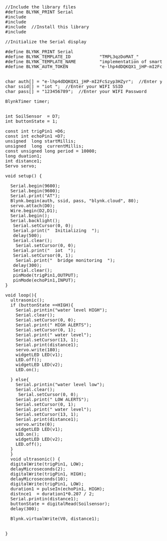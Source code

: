 <pre>
//Include the library files
#define BLYNK_PRINT Serial
#include <ESP8266WiFi.h>
#include <BlynkSimpleEsp8266.h>
#include <Servo.h> //Install this library  
#include <Wire.h> 

//Initialize the Serial display

#define BLYNK_PRINT Serial
#define BLYNK_TEMPLATE_ID           "TMPL3qzDoMAT_"
#define BLYNK_TEMPLATE_NAME         "implementation of smart bridge using IOT"
#define BLYNK_AUTH_TOKEN            "e-lhp4dDQKQX1_jHP-mI2FcSzyp3HZyr"
 

char auth[] = "e-lhp4dDQKQX1_jHP-mI2FcSzyp3HZyr";  //Enter your Blynk Auth token
char ssid[] = "iot ";  //Enter your WIFI SSID
char pass[] = "123456789";  //Enter your WIFI Password

BlynkTimer timer;


int SoilSensor  = D7;
int buttonState = 1;

const int trigPin1 =D6;
const int echoPin1 =D7;
unsigned  long startMillis;
unsigned  long  currentMillis;
const unsigned long period = 10000;
long duation1;
int distance1;
Servo servo;

void setup() {

  Serial.begin(9600);
  Serial.begin(9600);
  Serial.print("AT");
  Blynk.begin(auth, ssid, pass, "blynk.cloud", 80);
  servo.attach(D0);
  Wire.begin(D2,D1);
  Serial.begin();
  Serial.backlight();
   Serial.setCursor(0, 0);
   Serial.print("  Initializing  ");
   delay(500);
   Serial.clear();
    Serial.setCursor(0, 0);
   Serial.print("  iot  ");
   Serial.setCursor(0, 1);
    Serial.print("  bridge monitoring  ");
   delay(300);
   Serial.clear();
   pinMode(trigPin1,OUTPUT);
   pinMode(echoPin1,INPUT);
}

void loop(){
  ultrasonic();
  if (buttonState ==HIGH){
    Serial.printin("water level HIGH");
    Serial.clear();
    Serial.setCursor(0, 0);
    Serial.print(" HIGH ALERTS");
    Serial.setCursor(0, 1);
    Serial.print(" water level");
    Serial.setCursor(13, 1);
    Serial.print(distance1);
    servo.write(180);
    widgetLED LED(v1);
    LED.off();
    widgetLED LED(v2);
    LED.on();

  } else{
    Serial.printin("water level low");
    Serial.clear();
     Serial.setCursor(0, 0);
    Serial.print(" LOW ALERTS");
    Serial.setCursor(0, 1);
    Serial.print(" water level");
    Serial.setCursor(13, 1);
    Serial.print(distance1);
    servo.write(0);
    widgetLED LED(v1);
    LED.on();
    widgetLED LED(v2);
    LED.off();
  }
  }
  void ultrasonic() {
  digitalWrite(trigPin1, LOW);
  delayMicroseconds(2);
  digitalWrite(trigPin1, HIGH);
  delayMicroseconds(10);
  digitalWrite(trigPin1, LOW);
  duration1 = pulseIn(echoPin1, HIGH);
  distnce1  = duration1*0.207 / 2;
  Serial.printin(distance1);
  buttonState = digitalRead(Soilsensor);
  delay(300);

  Blynk.virtualWrite(V0, distance1);

 
}
</pre>
